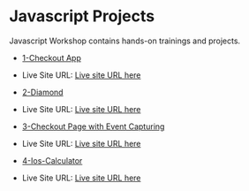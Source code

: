 # Javascript Projects

Javascript Workshop contains hands-on trainings and projects.

- [1-Checkout App](./1-Checkout_page/README.md)

- Live Site URL: [Live site URL here](https://alpsabre.github.io/Front-End-Projects/JS/1-Checkout_page/)
- [2-Diamond](./2-Diamond/README.md)

- Live Site URL: [Live site URL here](https://alpsabre.github.io/Front-End-Projects/JS/2-Diamond/)
- [3-Checkout Page with Event Capturing](./3-Checkout_page_with_event_capturing/README.md)

- Live Site URL: [Live site URL here](https://alpsabre.github.io/Front-End-Projects/JS/3-Checkout_page_with_event_capturing/)
- [4-Ios-Calculator](./4-Ios-Calculator/README.md)
- Live Site URL: [Live site URL here](https://alpsabre.github.io/Front-End-Projects/JS/4-Ios-Calculator/)



